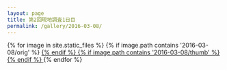 ```yaml
---
layout: page
title: 第2回現地調査1日目
permalink: /gallery/2016-03-08/
---
```

<section id="photos">
{% for image in site.static_files %}
{% if image.path contains '2016-03-08/orig' %}
<a href="{{ image.path }}">
{% endif %}
{% if image.path contains '2016-03-08/thumb' %}
<amp-img src="{{ image.path }}" layout="responsive" width="4" height="3" />
{% endif %}
</a>
{% endfor %}
</section>
